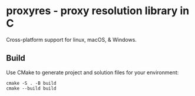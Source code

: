 # proxyres - proxy resolution library in C

Cross-platform support for linux, macOS, & Windows.

## Build

Use CMake to generate project and solution files for your environment:

```
cmake -S . -B build
cmake --build build
```
